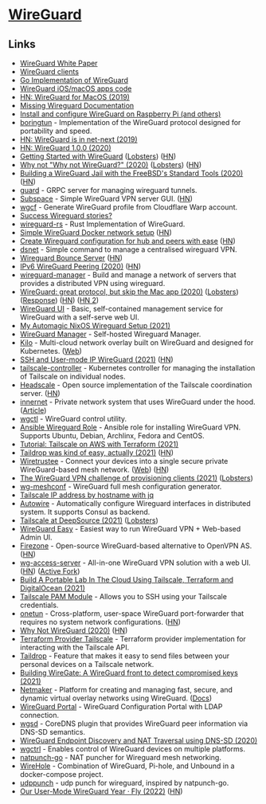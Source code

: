 # [WireGuard](https://openwrt.org/docs/guide-user/services/vpn/wireguard)

## Links

- [WireGuard White Paper](https://www.wireguard.com/papers/wireguard.pdf)
- [WireGuard clients](https://www.wireguard.com/install/)
- [Go Implementation of WireGuard](https://github.com/WireGuard/wireguard-go)
- [WireGuard iOS/macOS apps code](https://git.zx2c4.com/wireguard-ios)
- [HN: WireGuard for MacOS (2019)](https://news.ycombinator.com/item?id=19186795)
- [Missing Wireguard Documentation](https://github.com/pirate/wireguard-docs)
- [Install and configure WireGuard on Raspberry Pi (and others)](https://github.com/adrianmihalko/raspberrypiwireguard)
- [boringtun](https://github.com/cloudflare/boringtun) - Implementation of the WireGuard protocol designed for portability and speed.
- [HN: WireGuard is in net-next (2019)](https://news.ycombinator.com/item?id=21741133)
- [HN: WireGuard 1.0.0 (2020)](https://news.ycombinator.com/item?id=22724768)
- [Getting Started with WireGuard](https://miguelmota.com/blog/getting-started-with-wireguard/) ([Lobsters](https://lobste.rs/s/zozvm1/getting_started_with_wireguard)) ([HN](https://news.ycombinator.com/item?id=22788584))
- [Why not "Why not WireGuard?" (2020)](https://tailscale.com/blog/why-not-why-not-wireguard/) ([Lobsters](https://lobste.rs/s/y51k7h/why_not_why_not_wireguard)) ([HN](https://news.ycombinator.com/item?id=28897890))
- [Building a WireGuard Jail with the FreeBSD's Standard Tools (2020)](https://genneko.github.io/playing-with-bsd/networking/freebsd-wireguard-jail/) ([HN](https://news.ycombinator.com/item?id=23004061))
- [guard](https://github.com/stellarproject/guard) - GRPC server for managing wireguard tunnels.
- [Subspace](https://github.com/subspacecommunity/subspace) - Simple WireGuard VPN server GUI. ([HN](https://news.ycombinator.com/item?id=23243248))
- [wgcf](https://github.com/ViRb3/wgcf) - Generate WireGuard profile from Cloudflare Warp account.
- [Success Wireguard stories?](https://www.reddit.com/r/WireGuard/comments/gqmnjq/success_stories/)
- [wireguard-rs](https://github.com/WireGuard/wireguard-rs) - Rust Implementation of WireGuard.
- [Simple WireGuard Docker network setup](https://www.eisfunke.com/article/docker-wireguard-systemd.html) ([HN](https://news.ycombinator.com/item?id=24583512))
- [Create Wireguard configuration for hub and peers with ease](https://github.com/burghardt/easy-wg-quick) ([HN](https://news.ycombinator.com/item?id=24812199))
- [dsnet](https://github.com/naggie/dsnet) - Simple command to manage a centralised wireguard VPN.
- [Wireguard Bounce Server](https://gitlab.com/ncmncm/wireguard-bounce-server/) ([HN](https://news.ycombinator.com/item?id=25447805))
- [IPv6 WireGuard Peering (2020)](https://fly.io/blog/ipv6-wireguard-peering/) ([HN](https://news.ycombinator.com/item?id=25513828))
- [wireguard-manager](https://github.com/edomora97/wireguard-manager) - Build and manage a network of servers that provides a distributed VPN using wireguard.
- [WireGuard: great protocol, but skip the Mac app (2020)](https://rachelbythebay.com/w/2020/12/24/wg/) ([Lobsters](https://lobste.rs/s/ns7pdp/wireguard_great_protocol_skip_mac_app)) ([Response](https://lists.zx2c4.com/pipermail/wireguard/2020-December/006226.html)) ([HN](https://news.ycombinator.com/item?id=25533263)) ([HN 2](https://news.ycombinator.com/item?id=25759477))
- [WireGuard UI](https://github.com/EmbarkStudios/wg-ui) - Basic, self-contained management service for WireGuard with a self-serve web UI.
- [My Automagic NixOS Wireguard Setup (2021)](https://christine.website/blog/my-wireguard-setup-2021-02-06)
- [WireGuard Manager](https://github.com/complexorganizations/wireguard-manager) - Self-hosted Wireguard Manager.
- [Kilo](https://github.com/squat/kilo) - Multi-cloud network overlay built on WireGuard and designed for Kubernetes. ([Web](https://kilo.squat.ai/))
- [SSH and User-mode IP WireGuard (2021)](https://fly.io/blog/ssh-and-user-mode-ip-wireguard/) ([HN](https://news.ycombinator.com/item?id=26315695))
- [tailscale-controller](https://github.com/davidsbond/tailscale-controller) - Kubernetes controller for managing the installation of Tailscale on individual nodes.
- [Headscale](https://github.com/juanfont/headscale) - Open source implementation of the Tailscale coordination server. ([HN](https://news.ycombinator.com/item?id=28572013))
- [innernet](https://github.com/tonarino/innernet) - Private network system that uses WireGuard under the hood. ([Article](https://blog.tonari.no/introducing-innernet))
- [wgctl](https://github.com/apognu/wgctl) - WireGuard control utility.
- [Ansible Wireguard Role](https://github.com/githubixx/ansible-role-wireguard) - Ansible role for installing WireGuard VPN. Supports Ubuntu, Debian, Archlinx, Fedora and CentOS.
- [Tutorial: Tailscale on AWS with Terraform (2021)](https://mediamachine.io/blog/tailscale-on-aws-with-terraform-tutorial/)
- [Taildrop was kind of easy, actually (2021)](https://tailscale.com/blog/2021-06-taildrop-was-easy/) ([HN](https://news.ycombinator.com/item?id=27480281))
- [Wiretrustee](https://github.com/wiretrustee/wiretrustee) - Connect your devices into a single secure private WireGuard-based mesh network. ([Web](https://wiretrustee.com/)) ([HN](https://news.ycombinator.com/item?id=27672715))
- [The WireGuard VPN challenge of provisioning clients (2021)](https://utcc.utoronto.ca/~cks/space/blog/sysadmin/WireGuardProvisioningChallenge) ([Lobsters](https://lobste.rs/s/fynvif/wireguard_vpn_challenge_provisioning))
- [wg-meshconf](https://github.com/k4yt3x/wg-meshconf) - WireGuard full mesh configuration generator.
- [Tailscale IP address by hostname with jq](https://gist.github.com/jc00ke/06ab088b9f889b551ef3fea7b970b97d)
- [Autowire](https://github.com/elghazal-a/autowire) - Automatically configure Wireguard interfaces in distributed system. It supports Consul as backend.
- [Tailscale at DeepSource (2021)](https://deepsource.io/blog/tailscale-at-deepsource/) ([Lobsters](https://lobste.rs/s/fbdiwx/tailscale_at_deepsource))
- [WireGuard Easy](https://github.com/WeeJeWel/wg-easy) - Easiest way to run WireGuard VPN + Web-based Admin UI.
- [Firezone](https://github.com/firezone/firezone) - Open-source WireGuard-based alternative to OpenVPN AS. ([HN](https://news.ycombinator.com/item?id=28683231))
- [wg-access-server](https://github.com/Place1/wg-access-server) - All-in-one WireGuard VPN solution with a web UI. ([HN](https://news.ycombinator.com/item?id=28719488)) ([Active Fork](https://github.com/freifunkMUC/wg-access-server))
- [Build A Portable Lab In The Cloud Using Tailscale, Terraform and DigitalOcean (2021)](https://rossedman.io/blog/computers/scale-homelab-with-tailscale/)
- [Tailscale PAM Module](https://github.com/tailscale/pam) - Allows you to SSH using your Tailscale credentials.
- [onetun](https://github.com/aramperes/onetun) - Cross-platform, user-space WireGuard port-forwarder that requires no system network configurations. ([HN](https://news.ycombinator.com/item?id=28884938))
- [Why Not WireGuard (2020)](https://blog.ipfire.org/post/why-not-wireguard) ([HN](https://news.ycombinator.com/item?id=28896351))
- [Terraform Provider Tailscale](https://github.com/davidsbond/terraform-provider-tailscale) - Terraform provider implementation for interacting with the Tailscale API.
- [Taildrop](https://tailscale.com/kb/1106/taildrop/) - Feature that makes it easy to send files between your personal devices on a Tailscale network.
- [Building WireGate: A WireGuard front to detect compromised keys (2021)](https://blog.thinkst.com/2021/11/building-wiregate-wireguard-front-to.html)
- [Netmaker](https://github.com/gravitl/netmaker) - Platform for creating and managing fast, secure, and dynamic virtual overlay networks using WireGuard. ([Docs](https://netmaker.org/))
- [WireGuard Portal](https://github.com/h44z/wg-portal) - WireGuard Configuration Portal with LDAP connection.
- [wgsd](https://github.com/jwhited/wgsd) - CoreDNS plugin that provides WireGuard peer information via DNS-SD semantics.
- [WireGuard Endpoint Discovery and NAT Traversal using DNS-SD (2020)](https://www.jordanwhited.com/posts/wireguard-endpoint-discovery-nat-traversal/)
- [wgctrl](https://github.com/WireGuard/wgctrl-go) - Enables control of WireGuard devices on multiple platforms.
- [natpunch-go](https://github.com/malcolmseyd/natpunch-go) - NAT puncher for Wireguard mesh networking.
- [WireHole](https://github.com/IAmStoxe/wirehole) - Combination of WireGuard, Pi-hole, and Unbound in a docker-compose project.
- [udppunch](https://github.com/yinheli/udppunch) - udp punch for wireguard, inspired by natpunch-go.
- [Our User-Mode WireGuard Year · Fly (2022)](https://fly.io/blog/our-user-mode-wireguard-year/) ([HN](https://news.ycombinator.com/item?id=30275905))
